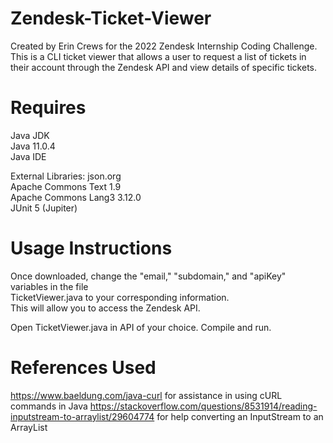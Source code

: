 # Zendesk-Ticket-Viewer

Created by Erin Crews for the 2022 Zendesk Internship Coding Challenge.
This is a CLI ticket viewer that allows a user to request a list of tickets in their account through
the Zendesk API and view details of specific tickets.

# Requires 
Java JDK   
Java 11.0.4  
Java IDE  

External Libraries: 
json.org  
Apache Commons Text 1.9  
Apache Commons Lang3 3.12.0  
JUnit 5 (Jupiter)

# Usage Instructions

Once downloaded, change the "email," "subdomain," and "apiKey" variables in the file  
TicketViewer.java to your corresponding information.  
This will allow you to access the Zendesk API.  
  
Open TicketViewer.java in API of your choice. Compile and run.  

# References Used
https://www.baeldung.com/java-curl for assistance in using cURL commands in Java
https://stackoverflow.com/questions/8531914/reading-inputstream-to-arraylist/29604774 for help converting an InputStream to an ArrayList
